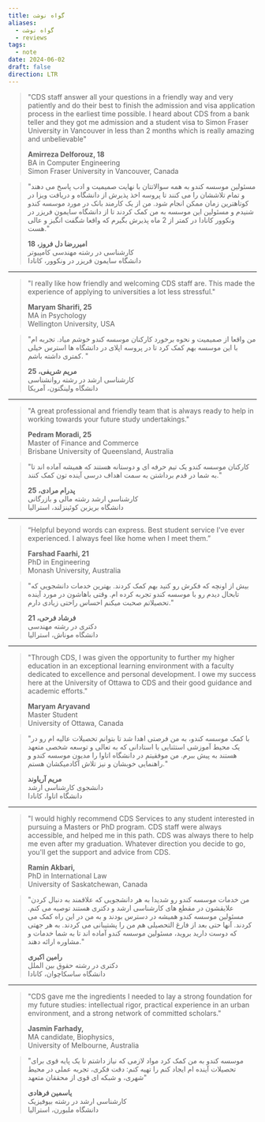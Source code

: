 ```yaml
---
title: گواه نوشت
aliases:
  - گواه نوشت
  - reviews
tags:
  - note
date: 2024-06-02
draft: false
direction: LTR
---
```





> "CDS staff answer all your questions in a friendly way and very patiently and do their best to finish the admission and visa application process in the earliest time possible. I heard about CDS from a bank teller and they got me admission and a student visa to Simon Fraser University in Vancouver in less than 2 months which is really amazing and unbelievable"
> 
> **Amirreza Delforouz, 18** <br />
> BA in Computer Engineering <br />
> Simon Fraser University in Vancouver, Canada

> "مسئولین موسسه کندو به همه سوالاتتان با نهایت صمیمیت و ادب پاسخ می دهند و تمام تلاششان را می کنند تا پروسه اخذ پذیرش از دانشگاه و دریافت ویزا در کوتاهترین زمان ممکن انجام شود. من از یک کارمند بانک در مورد موسسه کندو شنیدم و مسئولین این موسسه به من کمک کردند تا از دانشگاه سایمون فریزر در ونکوور کانادا در کمتر از 2 ماه پذیرش بگیرم که واقعا شگفت انگیز و عالی هست."
> 
> **امیررضا دل فروز، 18** <br />
> کارشناسی در رشته مهندسی کامپیوتر <br />
> دانشگاه سایمون فریزر در ونکوور، کانادا

---


> "I really like how friendly and welcoming CDS staff are. This made the experience of applying to universities a lot  less stressful."
> 
> **Maryam Sharifi, 25**<br />
> MA in Psychology<br />
> Wellington University, USA

> "من واقعا از صمیمیت و نحوه برخورد کارکنان موسسه کندو خوشم میاد. تجربه ام با این موسسه بهم کمک کرد تا در پروسه اپلای در دانشگاه ها استرس خیلی کمتری داشته باشم. "
> 
> **مریم شریفی، 25** <br />
> کارشناسی ارشد در رشته روانشناسی<br />
> دانشگاه ولینگتون، آمریکا

---

> "A great professional and friendly team that is always ready  to help in working towards your future study undertakings."
> 
> **Pedram Moradi, 25**<br />
> Master of Finance and Commerce<br />
> Brisbane University of Queensland, Australia


> "کارکنان موسسه کندو یک تیم حرفه ای و دوستانه هستند که همیشه آماده اند تا به شما در قدم برداشتن به سمت اهداف درسی آینده تون کمک کنند."
> 
> **پدرام مرادی، 25**<br />
> کارشناسی ارشد رشته مالی و بازرگانی<br />
> دانشگاه بریزبن کوئینزلند، استرالیا

---

> “Helpful beyond words can express. Best student service  I've ever experienced. I always feel like home when I meet them.”
> 
> **Farshad Faarhi, 21**<br />
> PhD in Engineering<br />
> Monash University, Australia

> "بیش از اونچه که فکرش رو کنید بهم کمک کردند. بهترین خدمات دانشجویی که تابحال دیدم رو با موسسه کندو تجربه کرده ام. وقتی باهاشون در مورد آینده تحصیلاتم صحبت میکنم احساس راحتی زیادی دارم."
> 
> **فرشاد فرحی، 21**<br />
> دکتری در رشته مهندسی<br />
> دانشگاه موناش، استرالیا

---

> "Through CDS, I was given the opportunity to further my higher education  in an exceptional learning environment with a faculty dedicated to excellence and personal development. I owe my success here at the University of Ottawa to CDS and their good guidance and academic efforts."
> 
> **Maryam Aryavand**<br />
> Master Student<br />
> University of Ottawa, Canada

> "با کمک موسسه کندو، به من فرصتی اهدا شد تا بتوانم تحصیلات عالیه ام رو در یک محیط آموزشی استثنایی با استادانی که به تعالی و توسعه شخصی متعهد هستند به پیش ببرم. من موفقیتم در دانشگاه اتاوا را مدیون موسسه کندو و راهنمایی خوبشان و نیز تلاش آکادمیکشان هستم."
> 
> **مریم آریاوند**<br />
> دانشجوی کارشناسی ارشد<br />
> دانشگاه اتاوا، کانادا

---

> "I would highly recommend CDS Services to any student interested in pursuing a Masters or PhD program. CDS staff were always accessible, and helped me in this path. CDS was always there to help me even after my graduation. Whatever direction you decide to go, you'll get the support and advice from CDS.
> 
> **Ramin Akbari,**<br />
> PhD in International Law<br />
> University of Saskatchewan, Canada

> "من خدمات موسسه کندو رو شدیدا به هر دانشجویی که علاقمند به دنبال کردن علایقشون در مقطع های کارشناسی ارشد و دکتری هستند توصیه می کنم. مسئولین موسسه کندو همیشه در دسترس بودند و به من در این راه کمک می کردند. آنها حتی بعد از فارغ التحصیلی هم من را پشتیبانی می کردند. به هر جهتی که دوست دارید بروید، مسئولین موسسه کندو آماده اند تا به شما خدمات و مشاوره ارائه دهند."
> 
> **رامین اکبری**<br />
> دکتری در رشته حقوق بین الملل<br />
> دانشگاه ساسکاچوان، کانادا

---

> "CDS gave me the ingredients I needed to lay a strong foundation  for my future studies: intellectual rigor, practical experience in an urban environment, and a strong network of committed scholars."
> 
> **Jasmin Farhady,** <br />
> MA candidate, Biophysics,<br />
> University of Melbourne, Australia

> "موسسه کندو به من کمک کرد مواد لازمی که نیاز داشتم تا یک پایه قوی برای تحصیلات آینده ام ایجاد کنم را تهیه کنم: دقت فکری، تجربه عملی در محیط شهری، و شبکه ای قوی از محققان متعهد"
> 
> **یاسمین فرهادی** <br />
> کارشناسی ارشد در رشته بیوفیزیک<br />
> دانشگاه ملبورن، استرالیا